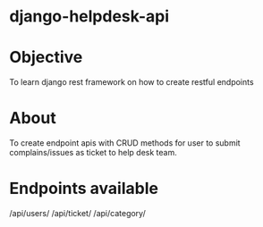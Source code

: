 # django-helpdesk-api

# Objective
To learn django rest framework on how to create restful endpoints

# About
To create endpoint apis with CRUD methods for user to submit complains/issues as ticket to help desk team.

# Endpoints available
/api/users/
/api/ticket/
/api/category/
